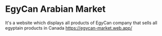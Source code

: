 # EgyCan Arabian Market

It's a website which displays all products of EgyCan company that sells all egyptain products in Canada
https://egycan-market.web.app/
